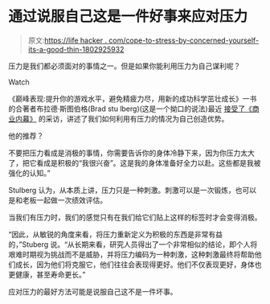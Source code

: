 # 通过说服自己这是一件好事来应对压力

> 原文:[https://life hacker . com/cope-to-stress-by-concerned-yourself-its-a-good-thin-1802925932](https://lifehacker.com/cope-with-stress-by-convincing-yourself-its-a-good-thin-1802925932)

压力是我们都必须面对的事情之一。但是如果你能利用压力为自己谋利呢？

Watch

《巅峰表现:提升你的游戏水平，避免精疲力尽，用新的成功科学茁壮成长》一书的合著者布拉德·斯图伯格(Brad stu lberg)(这是一个拗口的说法)最近 [接受了《商业内幕》](http://www.businessinsider.com/brad-stulberg-peak-performance-how-to-use-stress-to-your-advantage-strategy-2017-9) 的采访，讲述了我们如何利用有压力的情况为自己创造优势。

他的推荐？

不要把压力看成是消极的事情，你需要告诉你的身体冷静下来，因为你压力太大了，把它看成是积极的“我很兴奋”。这是我的身体准备好全力以赴。这些都是我被强化的认知。”

Stulberg 认为，从本质上讲，压力只是一种刺激。刺激可以是一次锻炼，也可以是和老板一起做一次绩效评估。

当我们有压力时，我们的感觉只有在我们给它们贴上这样的标签时才会变得消极。

“因此，从敏锐的角度来看，将压力重新定义为积极的东西是非常有益的，”Stuberg 说。“从长期来看，研究人员得出了一个非常相似的结论，即个人将艰难时期视为挑战而不是威胁，并将压力编码为一种刺激，这种刺激最终将帮助他们成长，因为他们将克服它，他们往往会表现得更好。他们不仅表现更好，身体也更健康，甚至寿命更长。”

应对压力的最好方法可能是说服自己这不是一件坏事。